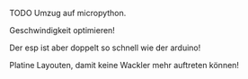 TODO
Umzug auf micropython.

Geschwindigkeit optimieren!

Der esp ist aber doppelt so schnell wie der arduino!

Platine Layouten, damit keine Wackler mehr auftreten können!
